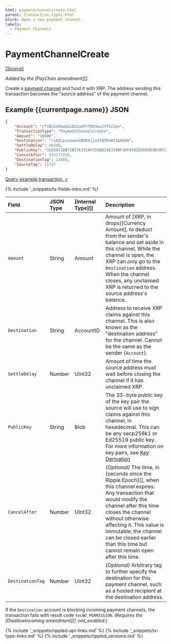 ```yaml
---
html: paymentchannelcreate.html
parent: transaction-types.html
blurb: Open a new payment channel.
labels:
  - Payment Channels
---
```


# PaymentChannelCreate
[[Source]](https://github.com/XRPLF/rippled/blob/master/src/ripple/app/tx/impl/PayChan.cpp "Source")

_Added by the \[PayChan amendment\]\[\]._

Create a [payment channel](payment-channels.html) and fund it with XRP. The address sending this transaction becomes the "source address" of the payment channel.

## Example {{currentpage.name}} JSON

```json
{
    "Account": "rf1BiGeXwwQoi8Z2ueFYTEXSwuJYfV2Jpn",
    "TransactionType": "PaymentChannelCreate",
    "Amount": "10000",
    "Destination": "rsA2LpzuawewSBQXkiju3YQTMzW13pAAdW",
    "SettleDelay": 86400,
    "PublicKey": "32D2471DB72B27E3310F355BB33E339BF26F8392D5A93D3BC0FC3B566612DA0F0A",
    "CancelAfter": 533171558,
    "DestinationTag": 23480,
    "SourceTag": 11747
}
```

[Query example transaction. >](websocket-api-tool.html?server=wss%3A%2F%2Fxrplcluster.com%2F&req=%7B%22id%22%3A%22example_PaymentChannelCreate%22%2C%22command%22%3A%22tx%22%2C%22transaction%22%3A%22711C4F606C63076137FAE90ADC36379D7066CF551E96DA6FE2BDAB5ECBFACF2B%22%2C%22binary%22%3Afalse%7D)

{% include '_snippets/tx-fields-intro.md' %}
<!--{# fix md highlighting_ #}-->


| Field            | JSON Type | \[Internal Type\]\[\] | Description                                                                                                                                                                                                                                                                                                                     |
|:---------------- |:--------- |:--------------------- |:------------------------------------------------------------------------------------------------------------------------------------------------------------------------------------------------------------------------------------------------------------------------------------------------------------------------------- |
| `Amount`         | String    | Amount                | Amount of \[XRP, in drops\]\[Currency Amount\], to deduct from the sender's balance and set aside in this channel. While the channel is open, the XRP can only go to the `Destination` address. When the channel closes, any unclaimed XRP is returned to the source address's balance.                                         |
| `Destination`    | String    | AccountID             | Address to receive XRP claims against this channel. This is also known as the "destination address" for the channel. Cannot be the same as the sender (`Account`).                                                                                                                                                              |
| `SettleDelay`    | Number    | UInt32                | Amount of time the source address must wait before closing the channel if it has unclaimed XRP.                                                                                                                                                                                                                                 |
| `PublicKey`      | String    | Blob                  | The 33-byte public key of the key pair the source will use to sign claims against this channel, in hexadecimal. This can be any secp256k1 or Ed25519 public key. For more information on key pairs, see [Key Derivation](cryptographic-keys.html#key-derivation) <!-- STYLE_OVERRIDE: will --> |
| `CancelAfter`    | Number    | UInt32                | _(Optional)_ The time, in \[seconds since the Ripple Epoch\]\[\], when this channel expires. Any transaction that would modify the channel after this time closes the channel without otherwise affecting it. This value is immutable; the channel can be closed earlier than this time but cannot remain open after this time. |
| `DestinationTag` | Number    | UInt32                | _(Optional)_ Arbitrary tag to further specify the destination for this payment channel, such as a hosted recipient at the destination address.                                                                                                                                                                                  |

If the `Destination` account is blocking incoming payment channels, the transaction fails with result code `tecNO_PERMISSION`. _(Requires the \[DisallowIncoming amendment\]\[\] :not_enabled:)_


<!--{# common link defs #}-->
{% include '_snippets/rippled-api-links.md' %}
{% include '_snippets/tx-type-links.md' %}
{% include '_snippets/rippled_versions.md' %}

